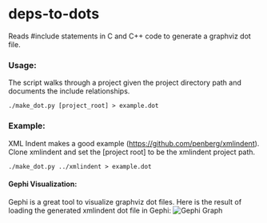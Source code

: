 deps-to-dots
============

Reads #include statements in C and C++ code to generate a graphviz dot file.

### Usage:

The script walks through a project given the project directory path and documents the include relationships.

```./make_dot.py [project_root] > example.dot```

### Example:
XML Indent makes a good example (https://github.com/penberg/xmlindent).  Clone xmlindent and set the [project root] to be the xmlindent project path.

```./make_dot.py ../xmlindent > example.dot```

#### Gephi Visualization:

Gephi is a great tool to visualize graphviz dot files.  Here is the result of loading the generated xmlindent dot file in Gephi: 
![Gephi Graph](https://raw.githubusercontent.com/cdated/deps-to-dots/master/example/xmlindent.png)
